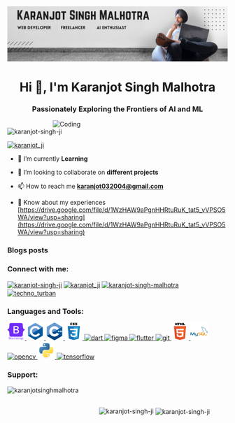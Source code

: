 ![MasterHead](https://github.com/Karanjot-singh-ji/Karanjot-singh-ji/blob/main/Banner.png)
<h1 align="center">Hi 👋, I'm Karanjot Singh Malhotra</h1>
<h3 align="center">Passionately Exploring the Frontiers of AI and ML</h3>
<img align="right" alt="Coding" width="400" src="https://cdn.dribbble.com/users/1162077/screenshots/3848914/programmer.gif">

<p align="left"> <img src="https://komarev.com/ghpvc/?username=karanjot-singh-ji&label=Profile%20views&color=0e75b6&style=flat" alt="karanjot-singh-ji" /> </p>

<p align="left"> <a href="https://twitter.com/karanjot_ji" target="blank"><img src="https://img.shields.io/twitter/follow/karanjot_ji?logo=twitter&style=for-the-badge" alt="karanjot_ji" /></a> </p>

- 🔭 I’m currently **Learning**

- 👯 I’m looking to collaborate on **different projects**

- 📫 How to reach me **karanjot032004@gmail.com**

- 📄 Know about my experiences [https://drive.google.com/file/d/1WzHAW9aPgnHHRtuRuK_tat5_vVPSO5WA/view?usp=sharing](https://drive.google.com/file/d/1WzHAW9aPgnHHRtuRuK_tat5_vVPSO5WA/view?usp=sharing)

### Blogs posts
<!-- BLOG-POST-LIST:START -->
<!-- BLOG-POST-LIST:END -->

<h3 align="left">Connect with me:</h3>
<p align="left">
<a href="https://dev.to/karanjot-singh-ji" target="blank"><img align="center" src="https://raw.githubusercontent.com/rahuldkjain/github-profile-readme-generator/master/src/images/icons/Social/devto.svg" alt="karanjot-singh-ji" height="30" width="40" /></a>
<a href="https://twitter.com/karanjot_ji" target="blank"><img align="center" src="https://raw.githubusercontent.com/rahuldkjain/github-profile-readme-generator/master/src/images/icons/Social/twitter.svg" alt="karanjot_ji" height="30" width="40" /></a>
<a href="https://linkedin.com/in/karanjot-singh-malhotra" target="blank"><img align="center" src="https://raw.githubusercontent.com/rahuldkjain/github-profile-readme-generator/master/src/images/icons/Social/linked-in-alt.svg" alt="karanjot-singh-malhotra" height="30" width="40" /></a>
<a href="https://instagram.com/techno_turban" target="blank"><img align="center" src="https://raw.githubusercontent.com/rahuldkjain/github-profile-readme-generator/master/src/images/icons/Social/instagram.svg" alt="techno_turban" height="30" width="40" /></a>
</p>

<h3 align="left">Languages and Tools:</h3>
<p align="left"> <a href="https://getbootstrap.com" target="_blank" rel="noreferrer"> <img src="https://raw.githubusercontent.com/devicons/devicon/master/icons/bootstrap/bootstrap-plain-wordmark.svg" alt="bootstrap" width="40" height="40"/> </a> <a href="https://www.cprogramming.com/" target="_blank" rel="noreferrer"> <img src="https://raw.githubusercontent.com/devicons/devicon/master/icons/c/c-original.svg" alt="c" width="40" height="40"/> </a> <a href="https://www.w3schools.com/cpp/" target="_blank" rel="noreferrer"> <img src="https://raw.githubusercontent.com/devicons/devicon/master/icons/cplusplus/cplusplus-original.svg" alt="cplusplus" width="40" height="40"/> </a> <a href="https://www.w3schools.com/css/" target="_blank" rel="noreferrer"> <img src="https://raw.githubusercontent.com/devicons/devicon/master/icons/css3/css3-original-wordmark.svg" alt="css3" width="40" height="40"/> </a> <a href="https://dart.dev" target="_blank" rel="noreferrer"> <img src="https://www.vectorlogo.zone/logos/dartlang/dartlang-icon.svg" alt="dart" width="40" height="40"/> </a> <a href="https://www.figma.com/" target="_blank" rel="noreferrer"> <img src="https://www.vectorlogo.zone/logos/figma/figma-icon.svg" alt="figma" width="40" height="40"/> </a> <a href="https://flutter.dev" target="_blank" rel="noreferrer"> <img src="https://www.vectorlogo.zone/logos/flutterio/flutterio-icon.svg" alt="flutter" width="40" height="40"/> </a> <a href="https://git-scm.com/" target="_blank" rel="noreferrer"> <img src="https://www.vectorlogo.zone/logos/git-scm/git-scm-icon.svg" alt="git" width="40" height="40"/> </a> <a href="https://www.w3.org/html/" target="_blank" rel="noreferrer"> <img src="https://raw.githubusercontent.com/devicons/devicon/master/icons/html5/html5-original-wordmark.svg" alt="html5" width="40" height="40"/> </a> <a href="https://www.mysql.com/" target="_blank" rel="noreferrer"> <img src="https://raw.githubusercontent.com/devicons/devicon/master/icons/mysql/mysql-original-wordmark.svg" alt="mysql" width="40" height="40"/> </a> <a href="https://opencv.org/" target="_blank" rel="noreferrer"> <img src="https://www.vectorlogo.zone/logos/opencv/opencv-icon.svg" alt="opencv" width="40" height="40"/> </a> <a href="https://www.python.org" target="_blank" rel="noreferrer"> <img src="https://raw.githubusercontent.com/devicons/devicon/master/icons/python/python-original.svg" alt="python" width="40" height="40"/> </a> <a href="https://www.tensorflow.org" target="_blank" rel="noreferrer"> <img src="https://www.vectorlogo.zone/logos/tensorflow/tensorflow-icon.svg" alt="tensorflow" width="40" height="40"/> </a> </p>

<h3 align="left">Support:</h3>
<p><a href="https://www.buymeacoffee.com/karanjotsinghmalhotra"> <img align="left" src="https://cdn.buymeacoffee.com/buttons/v2/default-yellow.png" height="50" width="210" alt="karanjotsinghmalhotra" /></a></p><br><br>

<p><img align="left" src="https://github-readme-stats.vercel.app/api/top-langs?username=karanjot-singh-ji&show_icons=true&locale=en&layout=compact" alt="karanjot-singh-ji" /></p>

<p>&nbsp;<img align="center" src="https://github-readme-stats.vercel.app/api?username=karanjot-singh-ji&show_icons=true&locale=en" alt="karanjot-singh-ji" /></p>

